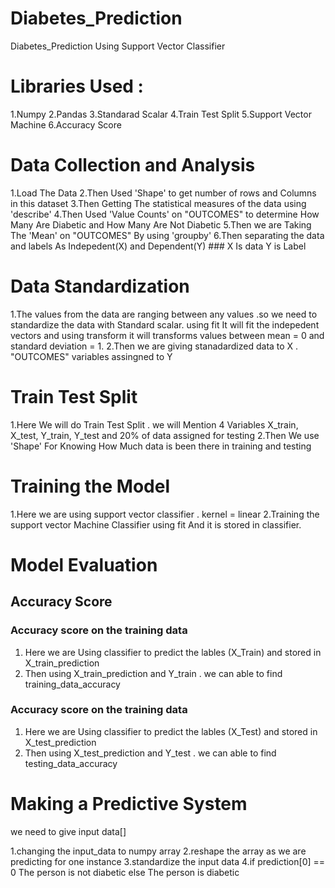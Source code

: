 # Diabetes_Prediction
Diabetes_Prediction Using Support Vector Classifier

# Libraries Used :

1.Numpy
2.Pandas
3.Standarad Scalar
4.Train Test Split
5.Support Vector Machine
6.Accuracy Score

# Data Collection and Analysis

1.Load The Data
2.Then Used 'Shape' to get number of rows and Columns in this dataset
3.Then Getting The statistical measures of the data using 'describe'
4.Then Used 'Value Counts' on "OUTCOMES" to determine How Many Are Diabetic and How Many Are Not Diabetic
5.Then we are Taking The 'Mean' on "OUTCOMES" By using 'groupby'
6.Then separating the data and labels As Indepedent(X) and Dependent(Y) ### X Is data Y is Label

# Data Standardization

1.The values from the data are ranging between any values .so we need to standardize the data with Standard scalar. using fit It will fit the indepedent vectors and using transform it will transforms values between mean = 0 and standard deviation = 1.
2.Then we are giving stanadardized data to X . "OUTCOMES" variables assingned to Y

# Train Test Split

1.Here We will do Train Test Split . we will Mention 4 Variables X_train, X_test, Y_train, Y_test and 20% of data assigned for testing
2.Then We use 'Shape' For Knowing How Much data is been there in training and testing

# Training the Model

1.Here we are using support vector classifier . kernel = linear
2.Training the support vector Machine Classifier using fit And it is stored in classifier.

# Model Evaluation
 
## Accuracy Score

### Accuracy score on the training data

1. Here we are Using classifier to predict the lables (X_Train) and stored in X_train_prediction 
2. Then using X_train_prediction and Y_train . we can able to find training_data_accuracy

### Accuracy score on the training data

1. Here we are Using classifier to predict the lables (X_Test) and stored in X_test_prediction 
2. Then using X_test_prediction and Y_test . we can able to find testing_data_accuracy

# Making a Predictive System

we need to give input data[]
 
1.changing the input_data to numpy array
2.reshape the array as we are predicting for one instance
3.standardize the input data
4.if prediction[0] == 0
  The person is not diabetic
else
  The person is diabetic




